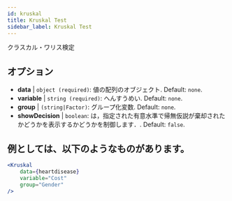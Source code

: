 ```yaml
---
id: kruskal
title: Kruskal Test
sidebar_label: Kruskal Test
---
```


クラスカル・ワリス検定

## オプション

* __data__ | `object (required)`: 値の配列のオブジェクト. Default: `none`.
* __variable__ | `string (required)`: へんすうめい. Default: `none`.
* __group__ | `(string|Factor)`: グループ化変数. Default: `none`.
* __showDecision__ | `boolean`: は，指定された有意水準で帰無仮説が棄却されたかどうかを表示するかどうかを制御します．. Default: `false`.


## 例としては、以下のようなものがあります。

```jsx live
<Kruskal
    data={heartdisease} 
    variable="Cost"
    group="Gender"
/>
```
